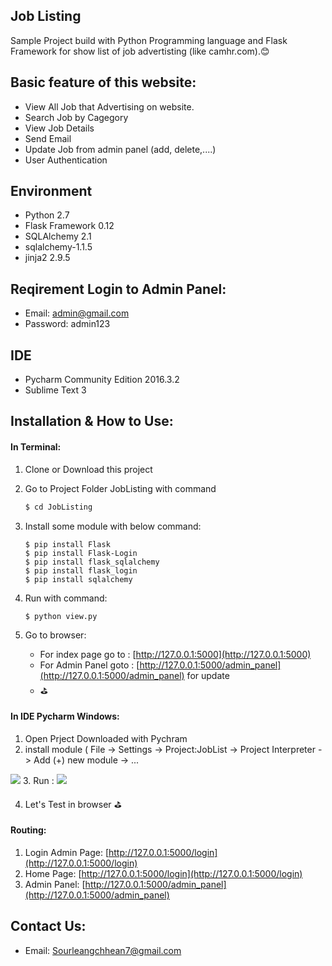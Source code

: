 ## Job Listing

Sample Project build with Python Programming language and Flask Framework for show list of job advertisting (like  camhr.com).😊

## Basic feature of this website:
* View All Job that Advertising on website.
* Search Job by Cagegory
* View Job Details
* Send Email
* Update Job from admin panel (add, delete,....)
* User Authentication

## Environment
* Python 2.7
* Flask Framework 0.12
* SQLAlchemy 2.1
* sqlalchemy-1.1.5
* jinja2 2.9.5

## Reqirement Login to Admin Panel: 
 * Email: admin@gmail.com
 * Password: admin123

## IDE
* Pycharm Community Edition 2016.3.2
* Sublime Text 3



## Installation & How to Use:
#### In Terminal:
1. Clone or Download this project 
2. Go to Project Folder JobListing with command 
   ```javascript
   $ cd JobListing
   ```
3. Install some module with below command:

   ```
   $ pip install Flask
   $ pip install Flask-Login
   $ pip install flask_sqlalchemy
   $ pip install flask_login
   $ pip install sqlalchemy
   ```
4. Run with command:
   ```
   $ python view.py
   ```
5. Go to browser: 

	* For index page go to :  [http://127.0.0.1:5000](http://127.0.0.1:5000) 
	* For Admin Panel goto :  [http://127.0.0.1:5000/admin_panel](http://127.0.0.1:5000/admin_panel)  for update
	* ⛳

#### In IDE Pycharm Windows:
1. Open Prject Downloaded with Pychram
2. install module ( File -> Settings -> Project:JobList -> Project Interpreter -> Add (+) new module -> ...<br/>

<img src="https://s30.postimg.org/469end89t/Screenshot_2.png"/>
3. Run :

<img src="https://s27.postimg.org/qzinf9ykz/Screenshot_3.png"/>

4. Let's Test in browser ⛳

#### Routing:
1. Login Admin Page: [http://127.0.0.1:5000/login](http://127.0.0.1:5000/login)
2. Home Page: [http://127.0.0.1:5000/login](http://127.0.0.1:5000/login)
3. Admin Panel: [http://127.0.0.1:5000/admin_panel](http://127.0.0.1:5000/admin_panel)

## Contact Us:
* Email: Sourleangchhean7@gmail.com
